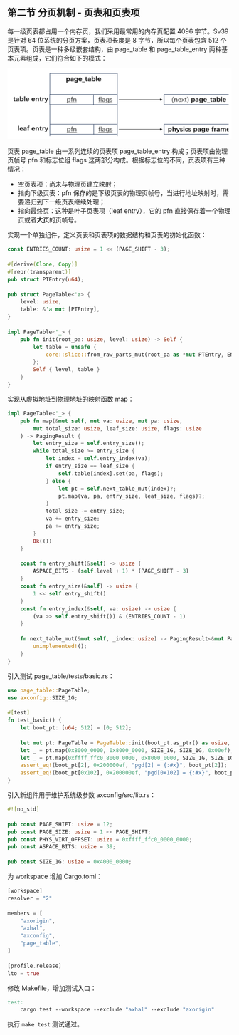 ## 第二节 分页机制 - 页表和页表项



每一级页表都占用一个内存页，我们采用最常用的内存页配置 4096 字节。Sv39 是针对 64 位系统的分页方案，页表项长度是 8 字节，所以每个页表包含 512 个页表项。页表是一种多级嵌套结构，由 page_table 和 page_table_entry 两种基本元素组成，它们符合如下的模式：

<div style="text-align:center">
   <img src=".\img\页表模式.svg" alt="页表模式" style="zoom:70%"/>
</div>


页表 page_table 由一系列连续的页表项 page_table_entry 构成；页表项由物理页帧号 pfn 和标志位组 flags 这两部分构成。根据标志位的不同，页表项有三种情况：

* 空页表项：尚未与物理页建立映射；
* 指向下级页表：pfn 保存的是下级页表的物理页帧号，当进行地址映射时，需要递归到下一级页表继续处理；
* 指向最终页：这种是叶子页表项（leaf entry），它的 pfn 直接保存着一个物理页或者**大页**的页帧号。

实现一个单独组件，定义页表和页表项的数据结构和页表的初始化函数：

```rust
const ENTRIES_COUNT: usize = 1 << (PAGE_SHIFT - 3);

#[derive(Clone, Copy)]
#[repr(transparent)]
pub struct PTEntry(u64);

pub struct PageTable<'a> {
    level: usize,
    table: &'a mut [PTEntry],
}

impl PageTable<'_> {
    pub fn init(root_pa: usize, level: usize) -> Self {
        let table = unsafe {
            core::slice::from_raw_parts_mut(root_pa as *mut PTEntry, ENTRIES_COUNT)
        };
        Self { level, table }
    }
}
```

实现从虚拟地址到物理地址的映射函数 map：

```rust
impl PageTable<'_> {
	pub fn map(&mut self, mut va: usize, mut pa: usize,
        mut total_size: usize, leaf_size: usize, flags: usize
    ) -> PagingResult {
        let entry_size = self.entry_size();
        while total_size >= entry_size {
            let index = self.entry_index(va);
            if entry_size == leaf_size {
                self.table[index].set(pa, flags);
            } else {
                let pt = self.next_table_mut(index)?;
                pt.map(va, pa, entry_size, leaf_size, flags)?;
            }
            total_size -= entry_size;
            va += entry_size;
            pa += entry_size;
        }
        Ok(())
    }

    const fn entry_shift(&self) -> usize {
        ASPACE_BITS - (self.level + 1) * (PAGE_SHIFT - 3)
    }
    const fn entry_size(&self) -> usize {
        1 << self.entry_shift()
    }
    const fn entry_index(&self, va: usize) -> usize {
        (va >> self.entry_shift()) & (ENTRIES_COUNT - 1)
    }

    fn next_table_mut(&mut self, _index: usize) -> PagingResult<&mut PageTable> {
        unimplemented!();
    }
}
```

引入测试 page_table/tests/basic.rs：

```rust
use page_table::PageTable;
use axconfig::SIZE_1G;

#[test]
fn test_basic() {
    let boot_pt: [u64; 512] = [0; 512];

    let mut pt: PageTable = PageTable::init(boot_pt.as_ptr() as usize, 0);
    let _ = pt.map(0x8000_0000, 0x8000_0000, SIZE_1G, SIZE_1G, 0x00ef);
    let _ = pt.map(0xffff_ffc0_8000_0000, 0x8000_0000, SIZE_1G, SIZE_1G, 0x00ef);
    assert_eq!(boot_pt[2], 0x200000ef, "pgd[2] = {:#x}", boot_pt[2]);
    assert_eq!(boot_pt[0x102], 0x200000ef, "pgd[0x102] = {:#x}", boot_pt[0x102]);
}
```

引入新组件用于维护系统级参数 axconfig/src/lib.rs：

```rust
#![no_std]

pub const PAGE_SHIFT: usize = 12;
pub const PAGE_SIZE: usize = 1 << PAGE_SHIFT;
pub const PHYS_VIRT_OFFSET: usize = 0xffff_ffc0_0000_0000;
pub const ASPACE_BITS: usize = 39;

pub const SIZE_1G: usize = 0x4000_0000;
```

为 workspace 增加 Cargo.toml：

```rust
[workspace]
resolver = "2"

members = [
    "axorigin",
    "axhal",
    "axconfig",
    "page_table",
]

[profile.release]
lto = true
```

修改 Makefile，增加测试入口：

```makefile
test:
    cargo test --workspace --exclude "axhal" --exclude "axorigin"
```

执行 `make test` 测试通过。

